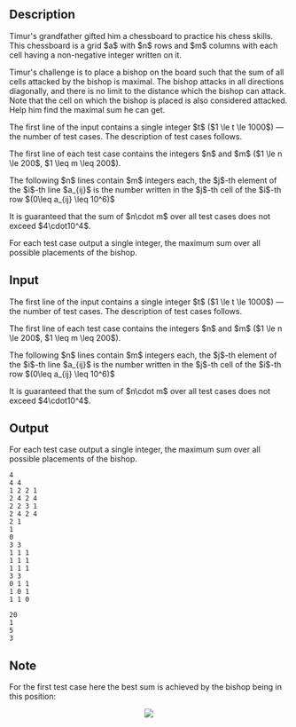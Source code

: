 ## Description

<div><p>Timur's grandfather gifted him a chessboard to practice his chess skills. This chessboard is a grid $a$ with $n$ rows and $m$ columns with each cell having a <span class="tex-font-style-bf">non-negative</span> integer written on it. </p><p>Timur's challenge is to place a bishop on the board such that the sum of all cells attacked by the bishop is <span class="tex-font-style-bf">maximal</span>. The bishop attacks in all directions diagonally, and there is no limit to the distance which the bishop can attack. Note that the cell on which the bishop is placed is also considered attacked. Help him find the maximal sum he can get.</p></div><div class="input-specification"><p>The first line of the input contains a single integer $t$ ($1 \le t \le 1000$) — the number of test cases. The description of test cases follows.</p><p>The first line of each test case contains the integers $n$ and $m$ ($1 \le n \le 200$, $1 \leq m \leq 200$).</p><p>The following $n$ lines contain $m$ integers each, the $j$-th element of the $i$-th line $a_{ij}$ is the number written in the $j$-th cell of the $i$-th row $(0\leq a_{ij} \leq 10^6)$</p><p>It is guaranteed that the sum of $n\cdot m$ over all test cases does not exceed $4\cdot10^4$.</p></div><div class="output-specification"><p>For each test case output a single integer, the maximum sum over all possible placements of the bishop.</p></div>

## Input

<p>The first line of the input contains a single integer $t$ ($1 \le t \le 1000$) — the number of test cases. The description of test cases follows.</p><p>The first line of each test case contains the integers $n$ and $m$ ($1 \le n \le 200$, $1 \leq m \leq 200$).</p><p>The following $n$ lines contain $m$ integers each, the $j$-th element of the $i$-th line $a_{ij}$ is the number written in the $j$-th cell of the $i$-th row $(0\leq a_{ij} \leq 10^6)$</p><p>It is guaranteed that the sum of $n\cdot m$ over all test cases does not exceed $4\cdot10^4$.</p>

## Output

<p>For each test case output a single integer, the maximum sum over all possible placements of the bishop.</p>





```input1
4
4 4
1 2 2 1
2 4 2 4
2 2 3 1
2 4 2 4
2 1
1
0
3 3
1 1 1
1 1 1
1 1 1
3 3
0 1 1
1 0 1
1 1 0
```




```output1
20
1
5
3
```



## Note

<p>For the first test case here the best sum is achieved by the bishop being in this position: </p><center> <img class="tex-graphics" src="file://OhwhCp4o.png" style="max-width: 100.0%;max-height: 100.0%;"> </center>
